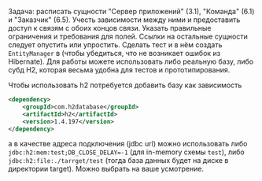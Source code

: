 Задача: расписать сущности "Сервер приложений" (3.1), "Команда"  (6.1) и "Заказчик" (6.5). Учесть зависимости между ними и предоставить доступ к связям с обоих концов связи. Указать правильные ограничения и требования для полей. Ссылки на остальные сущности следует опустить или упростить. Сделать тест и в нём создать `EntityManager` в (чтобы убедиться, что не возникает ошибок из Hibernate). Для работы можете использовать либо реальную базу, либо субд H2, которая весьма удобна для тестов и прототипирования.

Чтобы использовать h2 потребуется добавить базу как зависимость

```xml
<dependency>
    <groupId>com.h2database</groupId>
    <artifactId>h2</artifactId>
    <version>1.4.197</version>
</dependency>
```

а в качестве адреса подключения (jdbc url) можно использовать либо `jdbc:h2:mem:test;DB_CLOSE_DELAY=-1` (для in-memory схемы `test`), либо `jdbc:h2:file:./tarrget/test` (тогда база данных будет на диске в директории target). Можно выбрать на ваше усмотрение.

